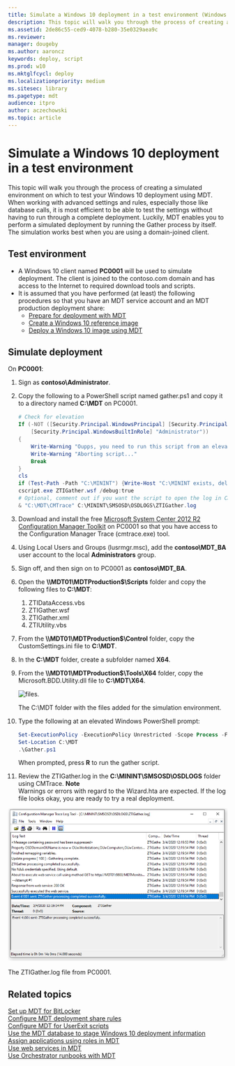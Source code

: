 ```yaml
---
title: Simulate a Windows 10 deployment in a test environment (Windows 10)
description: This topic will walk you through the process of creating a simulated environment on which to test your Windows 10 deployment using MDT.
ms.assetid: 2de86c55-ced9-4078-b280-35e0329aea9c
ms.reviewer: 
manager: dougeby
ms.author: aaroncz
keywords: deploy, script
ms.prod: w10
ms.mktglfcycl: deploy
ms.localizationpriority: medium
ms.sitesec: library
ms.pagetype: mdt
audience: itpro
author: aczechowski
ms.topic: article
---
```


# Simulate a Windows 10 deployment in a test environment

This topic will walk you through the process of creating a simulated environment on which to test your Windows 10 deployment using MDT. When working with advanced settings and rules, especially those like database calls, it is most efficient to be able to test the settings without having to run through a complete deployment. Luckily, MDT enables you to perform a simulated deployment by running the Gather process by itself. The simulation works best when you are using a domain-joined client.

## Test environment

- A Windows 10 client named **PC0001** will be used to simulate deployment. The client is joined to the contoso.com domain and has access to the Internet to required download tools and scripts.
- It is assumed that you have performed (at least) the following procedures so that you have an MDT service account and an MDT production deployment share:
  - [Prepare for deployment with MDT](prepare-for-windows-deployment-with-mdt.md)
  - [Create a Windows 10 reference image](create-a-windows-10-reference-image.md)
  - [Deploy a Windows 10 image using MDT](deploy-a-windows-10-image-using-mdt.md)

## Simulate deployment

On **PC0001**:

1. Sign as **contoso\\Administrator**.
2. Copy the following to a PowerShell script named gather.ps1 and copy it to a directory named **C:\MDT** on PC0001.

    ```powershell
    # Check for elevation
    If (-NOT ([Security.Principal.WindowsPrincipal] [Security.Principal.WindowsIdentity]::GetCurrent()).IsInRole(`
        [Security.Principal.WindowsBuiltInRole] "Administrator"))
    {
        Write-Warning "Oupps, you need to run this script from an elevated PowerShell prompt!`nPlease start the PowerShell prompt as an Administrator and re-run the script."
        Write-Warning "Aborting script..."
        Break
    }
    cls
    if (Test-Path -Path "C:\MININT") {Write-Host "C:\MININT exists, deleting...";Remove-Item C:\MININT -Recurse}
    cscript.exe ZTIGather.wsf /debug:true
    # Optional, comment out if you want the script to open the log in CMTrace
    & "C:\MDT\CMTrace" C:\MININT\SMSOSD\OSDLOGS\ZTIGather.log
    ```

3. Download and install the free [Microsoft System Center 2012 R2 Configuration Manager Toolkit](https://go.microsoft.com/fwlink/p/?LinkId=734717) on PC0001 so that you have access to the Configuration Manager Trace (cmtrace.exe) tool.
4. Using Local Users and Groups (lusrmgr.msc), add the **contoso\\MDT\_BA** user account to the local **Administrators** group.
5. Sign off, and then sign on to PC0001 as **contoso\\MDT\_BA**.
6. Open the **\\\\MDT01\\MDTProduction$\\Scripts** folder and copy the following files to **C:\\MDT**:
   1.  ZTIDataAccess.vbs
   2.  ZTIGather.wsf
   3.  ZTIGather.xml
   4.  ZTIUtility.vbs
7. From the **\\\\MDT01\\MDTProduction$\\Control** folder, copy the CustomSettings.ini file to **C:\\MDT**.
8. In the **C:\\MDT** folder, create a subfolder named **X64**.
9. From the **\\\\MDT01\\MDTProduction$\\Tools\\X64** folder, copy the Microsoft.BDD.Utility.dll file to **C:\\MDT\\X64**.

   ![files.](../images/mdt-09-fig06.png)

   The C:\\MDT folder with the files added for the simulation environment.

10. Type the following at an elevated Windows PowerShell prompt:
    ``` powershell
    Set-ExecutionPolicy -ExecutionPolicy Unrestricted -Scope Process -Force
    Set-Location C:\MDT
    .\Gather.ps1
    ```
    When prompted, press **R** to run the gather script.

11. Review the ZTIGather.log in the **C:\\MININT\\SMSOSD\\OSDLOGS** folder using CMTrace.
    **Note**  
    Warnings or errors with regard to the Wizard.hta are expected. If the log file looks okay, you are ready to try a real deployment.
 
   ![ztigather.](../images/mdt-09-fig07.png)

   The ZTIGather.log file from PC0001.

## Related topics

[Set up MDT for BitLocker](set-up-mdt-for-bitlocker.md)<br>
[Configure MDT deployment share rules](configure-mdt-deployment-share-rules.md)<br>
[Configure MDT for UserExit scripts](configure-mdt-for-userexit-scripts.md)<br>
[Use the MDT database to stage Windows 10 deployment information](use-the-mdt-database-to-stage-windows-10-deployment-information.md)<br>
[Assign applications using roles in MDT](assign-applications-using-roles-in-mdt.md)<br>
[Use web services in MDT](use-web-services-in-mdt.md)<br>
[Use Orchestrator runbooks with MDT](use-orchestrator-runbooks-with-mdt.md)
